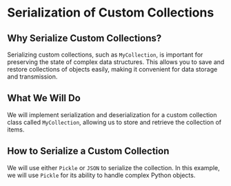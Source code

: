 # Serialization of Custom Collections

## Why Serialize Custom Collections?

Serializing custom collections, such as `MyCollection`, is important for preserving the state of complex data structures. This allows you to save and restore collections of objects easily, making it convenient for data storage and transmission.

## What We Will Do

We will implement serialization and deserialization for a custom collection class called `MyCollection`, allowing us to store and retrieve the collection of items.

## How to Serialize a Custom Collection

We will use either `Pickle` or `JSON` to serialize the collection. In this example, we will use `Pickle` for its ability to handle complex Python objects.
